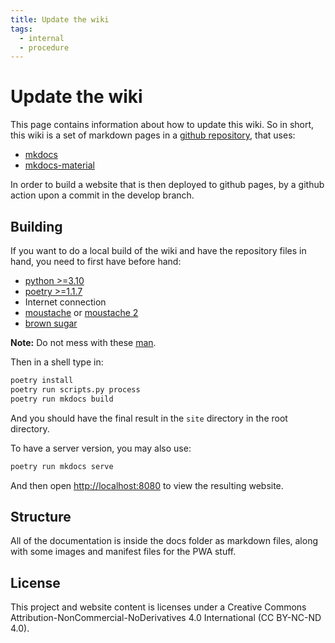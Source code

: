 ```yaml
---
title: Update the wiki
tags:
  - internal
  - procedure
---
```


# Update the wiki

This page contains information about how to update this wiki.
So in short, this wiki is a set of markdown pages in a [github repository](https://github.com/chordflower/chordflower), that uses:

- [mkdocs](https://www.mkdocs.org)
- [mkdocs-material](https://squidfunk.github.io/mkdocs-material)

In order to build a website that is then deployed to github pages, by a github action upon a commit in the develop branch.

## Building

If you want to do a local build of the wiki and have the repository files in hand, you need to first have before hand:

- [python >=3.10](https://www.python.org)
- [poetry >=1.1.7](https://python-poetry.org)
- Internet connection
- [moustache](https://en.m.wikipedia.org/wiki/Handlebar_moustache) or [moustache 2](https://en.m.wikipedia.org/wiki/Walrus_moustache)
- [brown sugar](https://open.spotify.com/track/5dGVIZ6oc0ScR4ldWGbXSU?si=fiT7C8gUTSqxNLf_3COERw)

**Note:** Do not mess with these [man](../badass_man.jpg).

Then in a shell type in:

```bash
poetry install
poetry run scripts.py process
poetry run mkdocs build
```

And you should have the final result in the `site` directory in the root directory.

To have a server version, you may also use:

```bash
poetry run mkdocs serve
```

And then open [http://localhost:8080](http://localhost:8080) to view the resulting website.

## Structure

All of the documentation is inside the docs folder as markdown files, along with some images and manifest files for the PWA stuff.

## License

This project and website content is licenses under a Creative Commons Attribution-NonCommercial-NoDerivatives 4.0 International (CC BY-NC-ND 4.0).
